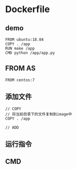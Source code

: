 # Dockerfile

## demo

```
FROM ubuntu:18.04
COPY . /app
RUN make /app
CMD python /app/app.py
```

## FROM AS

```
FROM centos:7
```

## 添加文件

```
// COPY
// 将当前目录下的文件复制到image中
COPY . /app

// ADD
```

## 运行指令

## CMD
